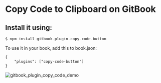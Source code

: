 # Copy Code to Clipboard on GitBook

## Install it using:

```$ npm install gitbook-plugin-copy-code-button```

To use it in your book, add this to book.json:
```
{
    "plugins": ["copy-code-button"]
}
```
![gitbook_plugin_copy_code_demo](gitbook_plugin_copy_code_demo.gif)
